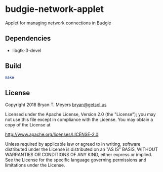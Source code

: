 # budgie-network-applet
Applet for managing network connections in Budgie

## Dependencies

* libgtk-3-devel

## Build

``` bash
make
```

## License 
Copyright 2018 Bryan T. Meyers <bryan@getsol.us>
 
Licensed under the Apache License, Version 2.0 (the "License");
you may not use this file except in compliance with the License.
You may obtain a copy of the License at
 
http://www.apache.org/licenses/LICENSE-2.0
 
Unless required by applicable law or agreed to in writing, software
distributed under the License is distributed on an "AS IS" BASIS,
WITHOUT WARRANTIES OR CONDITIONS OF ANY KIND, either express or implied.
See the License for the specific language governing permissions and
limitations under the License.
 
